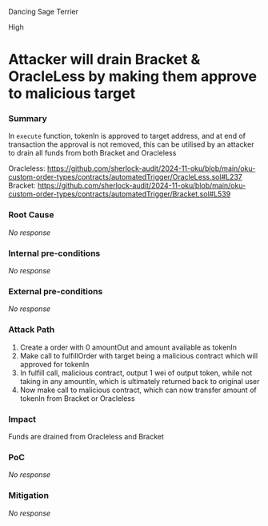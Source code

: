 Dancing Sage Terrier

High

# Attacker will drain Bracket & OracleLess by making them approve to malicious target

### Summary

In `execute` function, tokenIn is approved to target address, and at end of transaction the approval is not removed, this can be utilised by an attacker to drain all funds from both Bracket and Oracleless

Oracleless: https://github.com/sherlock-audit/2024-11-oku/blob/main/oku-custom-order-types/contracts/automatedTrigger/OracleLess.sol#L237
Bracket: https://github.com/sherlock-audit/2024-11-oku/blob/main/oku-custom-order-types/contracts/automatedTrigger/Bracket.sol#L539

### Root Cause

_No response_

### Internal pre-conditions

_No response_

### External pre-conditions

_No response_

### Attack Path

1. Create a order with 0 amountOut and amount available as tokenIn
2. Make call to fulfillOrder with target being a malicious contract which will approved for tokenIn
3. In fulfill call, malicious contract, output 1 wei of output token, while not taking in any amountIn, which is ultimately returned back to original user
4. Now make call to malicious contract, which can now transfer amount of tokenIn from Bracket or Oracleless

### Impact

Funds are drained from Oracleless and Bracket

### PoC

_No response_

### Mitigation

_No response_